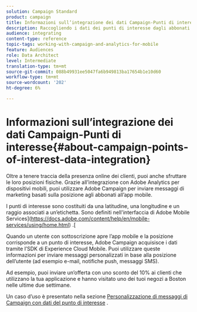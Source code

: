 ```yaml
---
solution: Campaign Standard
product: campaign
title: Informazioni sull’integrazione dei dati Campaign-Punti di interesse
description: Raccogliendo i dati dei punti di interesse dagli abbonati all’app mobile, invia messaggi di marketing basati sulla posizione agli abbonati tramite l’integrazione in Adobe Campaign.
audience: integrating
content-type: reference
topic-tags: working-with-campaign-and-analytics-for-mobile
feature: Audiences
role: Data Architect
level: Intermediate
translation-type: tm+mt
source-git-commit: 088b49931ee5047fa6b949813ba17654b1e10d60
workflow-type: tm+mt
source-wordcount: '202'
ht-degree: 6%

---
```



# Informazioni sull’integrazione dei dati Campaign-Punti di interesse{#about-campaign-points-of-interest-data-integration}

Oltre a tenere traccia della presenza online dei clienti, puoi anche sfruttare le loro posizioni fisiche. Grazie all’integrazione con Adobe Analytics per dispositivi mobili, puoi utilizzare Adobe Campaign per inviare messaggi di marketing basati sulla posizione agli abbonati all’app mobile.

I punti di interesse sono costituiti da una latitudine, una longitudine e un raggio associati a un’etichetta. Sono definiti nell&#39;interfaccia di Adobe Mobile Services](https://docs.adobe.com/content/help/en/mobile-services/using/home.html) .[

Quando un utente con sottoscrizione apre l’app mobile e la posizione corrisponde a un punto di interesse, Adobe Campaign acquisisce i dati tramite l’SDK di Experience Cloud Mobile. Puoi utilizzare queste informazioni per inviare messaggi personalizzati in base alla posizione dell’utente (ad esempio e-mail, notifiche push, messaggi SMS).

Ad esempio, puoi inviare un’offerta con uno sconto del 10% ai clienti che utilizzano la tua applicazione e hanno visitato uno dei tuoi negozi a Boston nelle ultime due settimane.

Un caso d’uso è presentato nella sezione [Personalizzazione di messaggi di Campaign con dati del punto di interesse](../../integrating/using/personalizing-campaign-messages-with-point-of-interest-data.md) .
